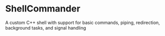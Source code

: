 # ShellCommander
A custom C++ shell with support for basic commands, piping, redirection, background tasks, and signal handling
